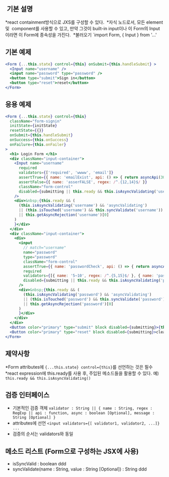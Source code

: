 ##  기본 설명
  *react containment방식으로 JXS를 구성할 수 있다.
  *자식 노드로서, 모든 element 및  component를 사용할 수 있고, 만약 그것이 built-in input이나 이 Form의 Input이라면 이 Form에 종속성을 가진다.
  *불러오기 `import Form, { Input } from '...' 

## 기본 예제
```jsx
<Form {...this.state} control={this} onSubmit={this.handleSubmit} >
  <Input name="username" />
  <input name="password" type="password" />
  <button type="submit">Sign in</button>
  <button type="reset">reset</button>
</Form>
```

## 응용 예제
```jsx
<Form {...this.state} control={this}
  className="form-signin"
  initState={initState}
  resetState={{}}
  onSubmit={this.handleSubmit}
  onSuccess={this.onSuccess}
  onFailure={this.onFailer}
>
  <h1> Login Form </h1>
  <div className="input-container">
    <Input name="username"
      required
      validators={['required', 'wwww', 'email']}
      assertTrue={{ name: 'emailExist', api: () => { return asyncApi(3000, true) }, async: true, message: 'not exist' }} // api should return a boolean
      assertFalse={{ name: 'asserFALSE', regex: /^.{12,14}$/ }}
      className="form-control"
      disabled={submitting || this.ready && this.isAsyncValidating('username')} // (false && username && username.promises.length > 0)} 
    />
    <div>&nbsp;{this.ready && (
      (this.isAsyncValidating('username') && 'asyncValidating')
      || (this.isTouched('username') && this.syncValidate('username'))
      || this.getAsyncRejection('username')[0]
    )
    }</div>
  </div>
  <div className="input-container">
    <div>
      <input
        // match="username"
        name="password"
        type="password"
        className="form-control"
        assertTrue={{ name: 'passwordCheck', api: () => { return asyncApi(4000, false) }, async: true, message: 'not valid' }}
        required
        validators={[{ name: '5~10', regex: /^.{5,15}$/ }, { name: 'passwordCheck', api: () => { return asyncApi(3000, true) }, async: true, message: 'not valid' }]}
        disabled={submitting || this.ready && this.isAsyncValidating('password')}
      />
      <div>&nbsp;{this.ready && (
        (this.isAsyncValidating('password') && 'asyncValidating')
        || (this.isTouched('password') && this.syncValidate('password'))
        || this.getAsyncRejection('password')[0]
      )
      }</div>
    </div>
  </div>
  <Button color="primary" type="submit" block disabled={submitting}>{this.ready && this.isAsyncValidating() ? 'validating' : submitting ? 'submitting' : 'Sign in'}</Button>
  <Button color="primary" type="reset" block disabled={submitting}>clear</Button>
</Form>

```

## 제약사항

*Form attributes에 `{...this.state} control={this}`를 선언하는 것은 필수
*react expression에 this.ready를 사용 후, 주입된 메소드들을 활용할 수 있다. 예) `this.ready && this.isAsyncValidating()`

## 검증 인터페이스
* 기본적인 검증 객체 `validator : String || { name : String, regex : RegExp || api : function, async : boolean [Optional], message : String [Optional] }`
* attributes에 선언 `<input validators={[ validator1, validator2, ...]} ...`
* 검증의 순서는 validators와 동일

## 메소드 리스트 (Form으로 구성하는 JSX에 사용)
* isSyncValid : boolean
 ddd
* syncValidate(name : String, value : String [Optional]) : String 
 ddd




